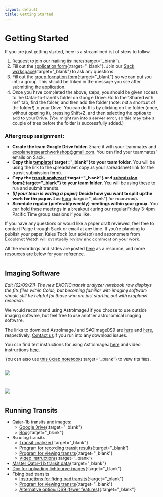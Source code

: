```yaml
---
layout: default
title: Getting Started
---
```


<div class="page-display" markdown="1">

# Getting Started

If you are just getting started, here is a streamlined list of steps to follow.

1. Request to join our mailing list [here](/mailinglist/){:target="_blank"}.
2. Fill out the [application form](/apply/){:target="_blank"}. Join our [Slack workspace](/slack/){:target="_blank"} to ask any questions.
3. Fill out the [group formation form](/groupformation/){:target="_blank"} so we can put you into a group. This should be linked in the message you see after submitting the application.
4. Once you have completed the above, steps, you should be given access to the Qatar-1b-transits folder on Google Drive. Go to the "Shared with me" tab, find the folder, and then add the folder (note: *not* a shortcut of the folder!) to your Drive. You can do this by clicking on the folder (once, without opening it), pressing Shift+Z, and then selecting the option to add to your Drive. (You might run into a server error, so this may take a couple of tries before the folder is successfully added.)

### After group assignment:

* **Create the team Google Drive folder.** Share it with your teammates and [exoplanetresearchworkshop@gmail.com](mailto:exoplanetresearchworkshop@gmail.com). You can find your teammates' emails on Slack.
* **Copy this [template](https://docs.google.com/spreadsheets/d/1i7My0htmAcUIWQrV8PhoynhTV3IgB77kAxvYAPt2a4U/edit?usp=sharing){:target="_blank"} to your team folder.** You will be using the link to the spreadsheet copy as your spreadsheet link for the transit submission form).
* **Copy the [transit analyzer](/transitanalyzer/){:target="_blank"} and [submission form](/transitsubmission/){:target="_blank"} to your team folder.** You will be using these to run and submit transits.
* ***(If your team is writing a paper)* Decide how you want to split up the work for the paper.** See [here](/papers/){:target="_blank"} for resources).
* **Schedule regular (preferably weekly) meetings within your group.** You can hold these meetings in a breakout during our regular Friday 3-4pm Pacific Time group sessions if you like.

If you have any questions or would like a paper draft reviewed, feel free to contact Paige through Slack or email at any time. If you're planning to publish your paper, Kalee Tock (our advisor) and astronomers from Exoplanet Watch will eventually review and comment on your work.

All the recordings and slides are posted [here](/meetings/) as a resource, and more resources are below for your reference.

</div>

<div class="page-display-light" markdown="1">

<div class="row" style="margin-bottom:1rem;">
<div class="column" markdown="1">

## Imaging Software

*Edit (02/09/21): The new EXOTIC transit analyzer notebook now displays the fits files within Colab, but becoming familiar with imaging software should still be helpful for those who are just starting out with exoplanet research.*

We would recommend using AstroImageJ if you choose to use outside imaging software, but feel free to use another astronomical imaging software.

The links to download AstroImageJ and SAOImageDS9 are [here](https://www.astro.louisville.edu/software/astroimagej/) and [here](http://ds9.si.edu/site/Download.html), respectively. [Contact us](/contact/) if you run into any download issues.

You can find text instructions for using AstroImageJ [here](https://docs.google.com/document/d/1wN5WhPDCFvLuUglR9uC-6S_c7tDQUbYdOmVoD4NUQ1c/edit) and video instructions [here](https://www.youtube.com/watch?v=-GGLPy71ryg&feature=youtu.be).

You can also use [this Colab notebook](https://colab.research.google.com/drive/1R4ed26oHP9MzYZBgMZuP4z2QwMS0AULU){:target="_blank"} to view fits files.

</div>

<div class="column" markdown="1">

![](/assets/Qatar-1b-comps.png/)

</div>
</div>


<div class="row" style="margin-bottom:1rem;">
<div class="column" markdown="1">

![](/assets/transiting-exoplanet.jpg)

</div>

<div class="column" markdown="1">

## Running Transits

* Qatar-1b transits and images:
    * [Google Drive](https://drive.google.com/drive/folders/1b2eSuP8l-EtUeB9bej82VyYXXl50FP55?usp=sharing){:target="_blank"}
    * [Box](https://stanford.box.com/s/u3ngkm83c99u3c0j6e85xcuh7rwqe446){:target="_blank"}
* Running transits
    * [Transit analyzer](/transitanalyzer){:target="_blank"}
    * [Program for recording transit results](/transitsubmission){:target="_blank"}
    * [Program for viewing transits](https://colab.research.google.com/drive/1R4ed26oHP9MzYZBgMZuP4z2QwMS0AULU){:target="_blank"}
    * [Video instructions](https://youtu.be/crLkc3TIDdY){:target="_blank"}
* [Master Qatar-1 b transit data](https://docs.google.com/spreadsheets/d/1XnjN8fkCO9AoNOVExqsyfPdg6WqngHZ5BZihriYDY-Q/edit#gid=0){:target="_blank"}
* [Doc for uploading lightcurve images](https://docs.google.com/document/d/1mpFZcO7s-mDykqqrw1Vvk0lCj4KK2TfK768FGKCTu8A/edit?usp=sharing){:target="_blank"}
* Fixing bad transits
    * [Instructions for fixing bad transits](https://youtu.be/HQAulcrkQok){:target="_blank"}
    * [Program for viewing transits](https://colab.research.google.com/drive/1R4ed26oHP9MzYZBgMZuP4z2QwMS0AULU){:target="_blank"}
    * [Alternative option: DS9 (fewer features)](https://youtu.be/3aDeZfzlpl4){:target="_blank"}

</div>
</div>


</div>